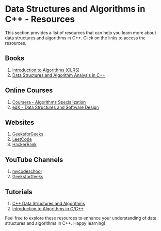 # Data Structures and Algorithms in C++ - Resources

This section provides a list of resources that can help you learn more about data structures and algorithms in C++. Click on the links to access the resources.

## Books

1. [Introduction to Algorithms (CLRS)](https://www.amazon.com/Introduction-Algorithms-Thomas-H-Cormen/dp/0262533057)
2. [Data Structures and Algorithm Analysis in C++](https://www.amazon.com/Data-Structures-Algorithm-Analysis-C/dp/013284737X)

## Online Courses

1. [Coursera - Algorithms Specialization](https://www.coursera.org/specializations/algorithms)
2. [edX - Data Structures and Software Design](https://www.edx.org/professional-certificate/hkustx-data-structures-and-software-design)

## Websites

1. [GeeksforGeeks](https://www.geeksforgeeks.org/)
2. [LeetCode](https://leetcode.com/)
3. [HackerRank](https://www.hackerrank.com/domains/tutorials/10-days-of-javascript)

## YouTube Channels

1. [mycodeschool](https://www.youtube.com/user/mycodeschool)
2. [GeeksforGeeks](https://www.youtube.com/user/geeksforgeek)

## Tutorials

1. [C++ Data Structures and Algorithms](https://www.cplusplus.com/doc/tutorial/)
2. [Introduction to Algorithms in C/C++](https://www.tutorialspoint.com/data_structures_algorithms/index.htm)

Feel free to explore these resources to enhance your understanding of data structures and algorithms in C++. Happy learning!

